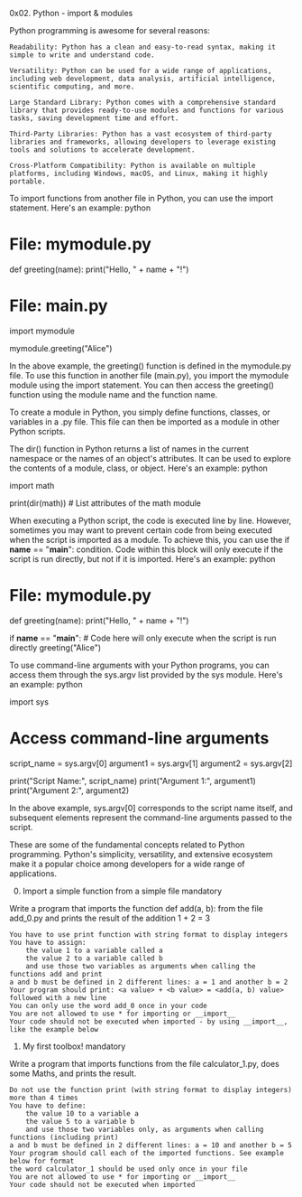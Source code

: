 0x02. Python - import & modules

Python programming is awesome for several reasons:

    Readability: Python has a clean and easy-to-read syntax, making it simple to write and understand code.

    Versatility: Python can be used for a wide range of applications, including web development, data analysis, artificial intelligence, scientific computing, and more.

    Large Standard Library: Python comes with a comprehensive standard library that provides ready-to-use modules and functions for various tasks, saving development time and effort.

    Third-Party Libraries: Python has a vast ecosystem of third-party libraries and frameworks, allowing developers to leverage existing tools and solutions to accelerate development.

    Cross-Platform Compatibility: Python is available on multiple platforms, including Windows, macOS, and Linux, making it highly portable.

To import functions from another file in Python, you can use the import statement. Here's an example:
python

# File: mymodule.py
def greeting(name):
    print("Hello, " + name + "!")

# File: main.py
import mymodule

mymodule.greeting("Alice")

In the above example, the greeting() function is defined in the mymodule.py file. To use this function in another file (main.py), you import the mymodule module using the import statement. You can then access the greeting() function using the module name and the function name.

To create a module in Python, you simply define functions, classes, or variables in a .py file. This file can then be imported as a module in other Python scripts.

The dir() function in Python returns a list of names in the current namespace or the names of an object's attributes. It can be used to explore the contents of a module, class, or object. Here's an example:
python

import math

print(dir(math))  # List attributes of the math module

When executing a Python script, the code is executed line by line. However, sometimes you may want to prevent certain code from being executed when the script is imported as a module. To achieve this, you can use the if __name__ == "__main__": condition. Code within this block will only execute if the script is run directly, but not if it is imported. Here's an example:
python

# File: mymodule.py
def greeting(name):
    print("Hello, " + name + "!")

if __name__ == "__main__":
    # Code here will only execute when the script is run directly
    greeting("Alice")

To use command-line arguments with your Python programs, you can access them through the sys.argv list provided by the sys module. Here's an example:
python

import sys

# Access command-line arguments
script_name = sys.argv[0]
argument1 = sys.argv[1]
argument2 = sys.argv[2]

print("Script Name:", script_name)
print("Argument 1:", argument1)
print("Argument 2:", argument2)

In the above example, sys.argv[0] corresponds to the script name itself, and subsequent elements represent the command-line arguments passed to the script.

These are some of the fundamental concepts related to Python programming. Python's simplicity, versatility, and extensive ecosystem make it a popular choice among developers for a wide range of applications.


0. Import a simple function from a simple file
mandatory

Write a program that imports the function def add(a, b): from the file add_0.py and prints the result of the addition 1 + 2 = 3

    You have to use print function with string format to display integers
    You have to assign:
        the value 1 to a variable called a
        the value 2 to a variable called b
        and use those two variables as arguments when calling the functions add and print
    a and b must be defined in 2 different lines: a = 1 and another b = 2
    Your program should print: <a value> + <b value> = <add(a, b) value> followed with a new line
    You can only use the word add_0 once in your code
    You are not allowed to use * for importing or __import__
    Your code should not be executed when imported - by using __import__, like the example below


1. My first toolbox!
mandatory

Write a program that imports functions from the file calculator_1.py, does some Maths, and prints the result.

    Do not use the function print (with string format to display integers) more than 4 times
    You have to define:
        the value 10 to a variable a
        the value 5 to a variable b
        and use those two variables only, as arguments when calling functions (including print)
    a and b must be defined in 2 different lines: a = 10 and another b = 5
    Your program should call each of the imported functions. See example below for format
    the word calculator_1 should be used only once in your file
    You are not allowed to use * for importing or __import__
    Your code should not be executed when imported
